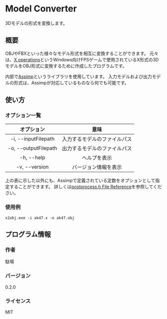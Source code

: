 # Model Converter

3Dモデルの形式を変換します。

## 概要

OBJやFBXといった様々なモデル形式を相互に変換することができます。
元々は、[X operations](https://hp.vector.co.jp/authors/VA022962/xops/)というWindows向けFPSゲームで使用されているX形式の3DモデルをOBJ形式に変換するために作成したプログラムです。

内部で[Assimp](https://github.com/assimp/assimp)というライブラリを使用しています。
入力モデルおよび出力モデルの形式は、Assimpが対応しているものなら何でも可能です。

## 使い方

### オプション一覧

|      オプション      |             意味             |
| :------------------: | :--------------------------: |
| -i, --inputFilepath  | 入力するモデルのファイルパス |
| -o, --outputFilepath | 出力するモデルのファイルパス |
|      -h, --help      |         ヘルプを表示         |
|    -v, --version     |     バージョン情報を表示     |

上の表に示した以外にも、Assimpで定義されている定数をオプションとして指定することができます。
詳しくは[postprocess.h File Reference](http://assimp.sourceforge.net/lib_html/postprocess_8h.html)を参照してください。

### 使用例

```
x2obj.exe -i ak47.x -o ak47.obj
```

## プログラム情報

### 作者

駄場

### バージョン

0.2.0

### ライセンス

MIT

